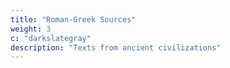 ```yaml
---
title: "Roman-Greek Sources"
weight: 3
c: "darkslategray"
description: "Texts from ancient civilizations"
---
```



